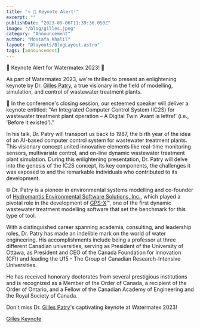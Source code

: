 ```yaml
---
title: "⭐️ 📢 Keynote Alert!"
excerpt: ""
publishDate: "2023-09-06T11:39:36.050Z"
image: "/blog/gilles.jpeg"
category: "Announcement"
author: "Mostafa Khalil"
layout: "@layouts/BlogLayout.astro"
tags: [announcement]
---
```


🌟 Keynote Alert for Watermatex 2023! 🎤

As part of Watermatex 2023, we're thrilled to present an enlightening keynote by Dr. [Gilles Patry](https://www.linkedin.com/in/gilles-patry-71223119/), a true visionary in the field of modelling, simulation, and control of wastewater treatment plants.

📖 In the conference's closing session, our esteemed speaker will deliver a keynote entitled: "An Integrated Computer Control System (IC2S) for wastewater treatment plant operation – A Digital Twin ‘Avant la lettre!’ (i.e., ‘Before it existed’)."

In his talk, Dr. Patry will transport us back to 1987, the birth year of the idea of an AI-based computer control system for wastewater treatment plants. This visionary concept united innovative elements like real-time monitoring sensors, multivariate control, and on-line dynamic wastewater treatment plant simulation. During this enlightening presentation, Dr. Patry will delve into the genesis of the IC2S concept, its key components, the challenges it was exposed to and the remarkable individuals who contributed to its development.

🌐 Dr. Patry is a pioneer in environmental systems modelling and co-founder of [Hydromantis Environmental Software Solutions, Inc.](https://www.linkedin.com/company/hydromantis-inc./), which played a pivotal role in the development of [GPS-X](https://www.linkedin.com/showcase/gps-x/about/)™, one of the first dynamic wastewater treatment modelling software that set the benchmark for this type of tool.

With a distinguished career spanning academia, consulting, and leadership roles, Dr. Patry has made an indelible mark on the world of water engineering. His accomplishments include being a professor at three different Canadian universities, serving as President of the University of Ottawa, as President and CEO of the Canada Foundation for Innovation (CFI) and leading the U15 - The Group of Canadian Research-Intensive Universities.

He has received honorary doctorates from several prestigious institutions and is recognized as a Member of the Order of Canada, a recipient of the Order of Ontario, and a Fellow of the Canadian Academy of Engineering and the Royal Society of Canada.

Don't miss Dr. [Gilles Patry](https://www.linkedin.com/in/gilles-patry-71223119/)'s captivating keynote at Watermatex 2023!


[Gilles Keynote](/blog/gilles.jpeg)
